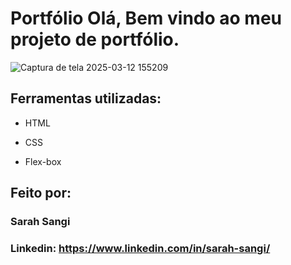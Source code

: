 

# Portfólio Olá, Bem vindo ao meu projeto de portfólio.

![Captura de tela 2025-03-12 155209](https://github.com/user-attachments/assets/9012b93f-df56-4bf9-a9b1-3b1c73dcc0b9)
## Ferramentas utilizadas:

* HTML

* CSS

* Flex-box

## Feito por:

### Sarah Sangi

### Linkedin: https://www.linkedin.com/in/sarah-sangi/
